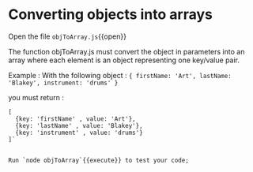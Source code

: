 # Converting objects into arrays

Open the file `objToArray.js`{{open}}

The function objToArray.js must convert the object in parameters into an array where each element is an object representing one key/value pair. 

Example :
With the following object :
`{ firstName: 'Art', lastName: 'Blakey', instrument: 'drums' }`

you must return :
```
[
  {key: 'firstName' , value: 'Art'}, 
  {key: 'lastName' , value: 'Blakey'}, 
  {key: 'instrument' , value: 'drums'}
]` 


Run `node objToArray`{{execute}} to test your code;